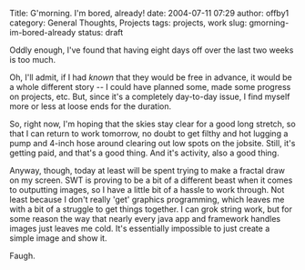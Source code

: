 Title: G'morning.  I'm bored, already!
date: 2004-07-11 07:29
author: offby1
category: General Thoughts, Projects
tags: projects, work
slug: gmorning-im-bored-already
status: draft

Oddly enough, I've found that having eight days off over the last two weeks is too much.

Oh, I'll admit, if I had _known_ that they would be free in advance, it would be a whole different story \-- I could have planned some, made some progress on projects, etc. But, since it's a completely day-to-day issue, I find myself more or less at loose ends for the duration.

So, right now, I'm hoping that the skies stay clear for a good long stretch, so that I can return to work tomorrow, no doubt to get filthy and hot lugging a pump and 4-inch hose around clearing out low spots on the jobsite. Still, it's getting paid, and that's a good thing. And it's activity, also a good thing.

Anyway, though, today at least will be spent trying to make a fractal draw on my screen. SWT is proving to be a bit of a different beast when it comes to outputting images, so I have a little bit of a hassle to work through. Not least because I don't really 'get' graphics programming, which leaves me with a bit of a struggle to get things together. I can grok string work, but for some reason the way that nearly every java app and framework handles images just leaves me cold. It's essentially impossible to just create a simple image and show it.

Faugh.
